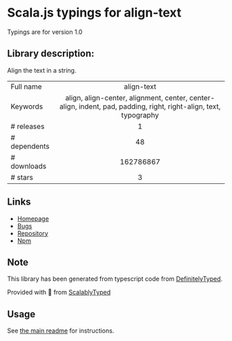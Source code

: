 
# Scala.js typings for align-text

Typings are for version 1.0

## Library description:
Align the text in a string.

|                    |                 |
| ------------------ | :-------------: |
| Full name          | align-text |
| Keywords           | align, align-center, alignment, center, center-align, indent, pad, padding, right, right-align, text, typography |
| # releases         | 1 |
| # dependents       | 48 |
| # downloads        | 162786867 |
| # stars            | 3 |

## Links
- [Homepage](https://github.com/jonschlinkert/align-text)
- [Bugs](https://github.com/jonschlinkert/align-text/issues)
- [Repository](https://github.com/jonschlinkert/align-text)
- [Npm](https://www.npmjs.com/package/align-text)
    


## Note
This library has been generated from typescript code from [DefinitelyTyped](https://definitelytyped.org).

Provided with :purple_heart: from [ScalablyTyped](https://github.com/oyvindberg/ScalablyTyped)

## Usage
See [the main readme](../../readme.md) for instructions.


